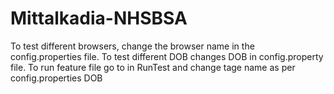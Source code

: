 # Mittalkadia-NHSBSA
To test different browsers, change the browser name in the config.properties file.
To test different DOB changes DOB in config.property file.
To run feature file go to in RunTest and change tage name as per config.properties DOB
